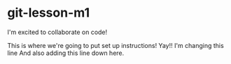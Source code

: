# git-lesson-m1

I'm excited to collaborate on code!

This is where we're going to put set up instructions! Yay!! I'm changing this line
And also adding this line down here.
